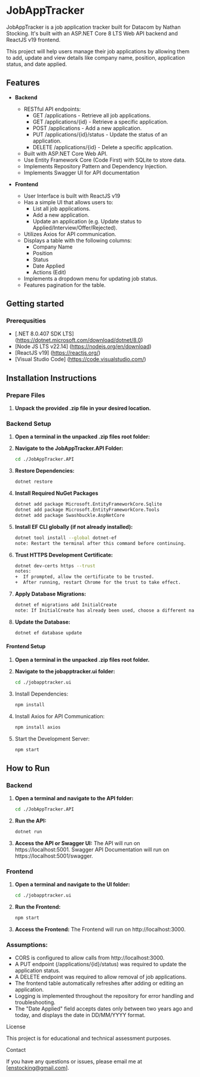 
# JobAppTracker

JobAppTracker is a job application tracker built for Datacom by Nathan Stocking.
It's built with an ASP.NET Core 8 LTS Web API backend and ReactJS v19 frontend.

This project will help users manage their job applications by allowing them to add, update
and view details like company name, position, application status, and date applied.

## Features

- **Backend**
  - RESTful API endpoints:
    - GET /applications - Retrieve all job applications.
    - GET /applications/{id} - Retrieve a specific application.
    - POST /applications - Add a new application.
    - PUT /applications/{id}/status - Update the status of an application.
    - DELETE /applications/{id} - Delete a specific application.
  - Built with ASP.NET Core Web API.
  - Use Entity Framework Core (Code First) with SQLite to store data.
  - Implements Repository Pattern and Dependency Injection.
  - Implements Swagger UI for API documentation

- **Frontend**
  - User Interface is built with ReactJS v19
  - Has a simple UI that allows users to:
    - List all job applications.
    - Add a new application.
    - Update an application (e.g. Update status to Applied/Interview/Offer/Rejected).
  - Utilizes Axios for API communication.
  - Displays a table with the following columns:
    - Company Name
    - Position
    - Status
    - Date Applied
    - Actions (Edit)
  - Implements a dropdown menu for updating job status.
  - Features pagination for the table.

## Getting started

### Prerequsities

- [.NET 8.0.407 SDK LTS] (https://dotnet.microsoft.com/download/dotnet/8.0)
- [Node JS LTS v22.14] (https://nodejs.org/en/download)
- [ReactJS v19] (https://reactjs.org/)
- [Visual Studio Code] (https://code.visualstudio.com/)

## Installation Instructions

### Prepare Files

1. **Unpack the provided .zip file in your desired location.**

### Backend Setup

1. **Open a terminal in the unpacked .zip files root folder:**

2. **Navigate to the JobAppTracker.API Folder:**
   ```bash
   cd ./JobAppTracker.API
3. **Restore Dependencies:**
   ```bash
   dotnet restore
4. **Install Required NuGet Packages**
   ```bash
   dotnet add package Microsoft.EntityFrameworkCore.Sqlite
   dotnet add package Microsoft.EntityFrameworkCore.Tools
   dotnet add package Swashbuckle.AspNetCore
5. **Install EF CLI globally (if not already installed):**
   ```bash
   dotnet tool install --global dotnet-ef
   note: Restart the terminal after this command before continuing.
6. **Trust HTTPS Development Certificate:**
   ```bash
   dotnet dev-certs https --trust
   notes:
   +  If prompted, allow the certificate to be trusted. 
   +  After running, restart Chrome for the trust to take effect.
7. **Apply Database Migrations:**
   ```bash
   dotnet ef migrations add InitialCreate
   note: If InitialCreate has already been used, choose a different name
8. **Update the Database:**
   ```bash
   dotnet ef database update

#### Frontend Setup

1. **Open a terminal in the unpacked .zip files root folder.**

2. **Navigate to the jobapptracker.ui folder:**
   ```bash
   cd ./jobapptracker.ui
3. Install Dependencies:
   ```bash
   npm install
4. Install Axios for API Communication:
   ```bash
   npm install axios
5. Start the Development Server:
   ```bash
   npm start


## How to Run

### Backend

1. **Open a terminal and navigate to the API folder:**
   ```bash
   cd ./JobAppTracker.API

2. **Run the API:**
   ```bash
   dotnet run

3. **Access the API or Swagger UI:**
   The API will run on https://localhost:5001.
   Swagger API Documentation will run on https://localhost:5001/swagger.

### Frontend

1. **Open a terminal and navigate to the UI folder:**
   ```bash
   cd ./jobapptracker.ui

2. **Run the Frontend:**
   ```bash
   npm start

3. **Access the Frontend:**
The Frontend will run on http://localhost:3000.

### Assumptions:

+ CORS is configured to allow calls from http://localhost:3000.
+ A PUT endpoint (/applications/{id}/status) was required to update the application status.
+ A DELETE endpoint was required to allow removal of job applications.
+ The frontend table automatically refreshes after adding or editing an application.
+ Logging is implemented throughout the repository for error handling and troubleshooting.
+ The "Date Applied" field accepts dates only between two years ago and today, and displays the date in DD/MM/YYYY format.

License

This project is for educational and technical assessment purposes.

Contact

If you have any questions or issues, please email me at [enstocking@gmail.com].